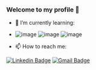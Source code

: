 ### Welcome to my profile 👋

- 🌱 I’m currently learning:

- ![image](https://img.shields.io/badge/React-20232A?style=for-the-badge&logo=react&logoColor=61DAFB) ![image](https://img.shields.io/badge/Node.js-43853D?style=for-the-badge&logo=node.js&logoColor=white) ![image](https://img.shields.io/badge/PostgreSQL-316192?style=for-the-badge&logo=postgresql&logoColor=white)

- 📫 How to reach me: 

[![Linkedin Badge](https://img.shields.io/badge/Linkedin-0077B5?style=flat-square&logo=Linkedin&logoColor=white&link=https://www.linkedin.com/in/higor-souza-709254213/)](https://www.linkedin.com/in/higor-souza-709254213/) 
[![Gmail Badge](https://img.shields.io/badge/Gmail-D14836?style=flat-square&logo=Gmail&logoColor=white&link=mailto:hgrprofissional@gmail.com)](mailto:hgrprofissional@gmail.com)
